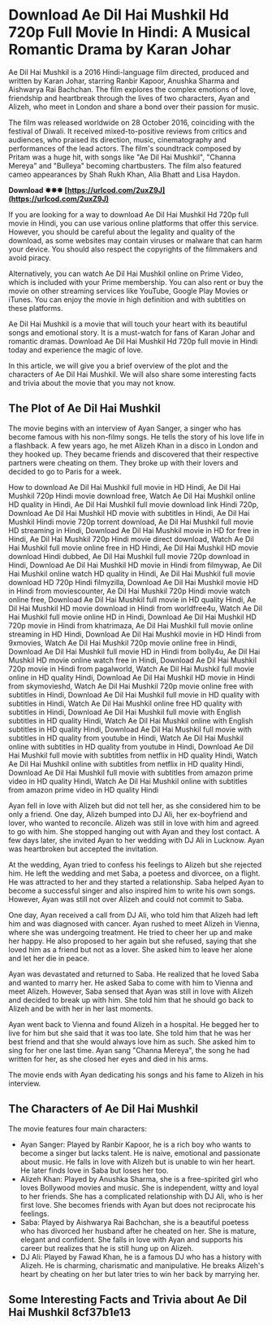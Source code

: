
 
# Download Ae Dil Hai Mushkil Hd 720p Full Movie In Hindi: A Musical Romantic Drama by Karan Johar
 
Ae Dil Hai Mushkil is a 2016 Hindi-language film directed, produced and written by Karan Johar, starring Ranbir Kapoor, Anushka Sharma and Aishwarya Rai Bachchan. The film explores the complex emotions of love, friendship and heartbreak through the lives of two characters, Ayan and Alizeh, who meet in London and share a bond over their passion for music.
 
The film was released worldwide on 28 October 2016, coinciding with the festival of Diwali. It received mixed-to-positive reviews from critics and audiences, who praised its direction, music, cinematography and performances of the lead actors. The film's soundtrack composed by Pritam was a huge hit, with songs like "Ae Dil Hai Mushkil", "Channa Mereya" and "Bulleya" becoming chartbusters. The film also featured cameo appearances by Shah Rukh Khan, Alia Bhatt and Lisa Haydon.
 
**Download ✸✸✸ [https://urlcod.com/2uxZ9J](https://urlcod.com/2uxZ9J)**


 
If you are looking for a way to download Ae Dil Hai Mushkil Hd 720p full movie in Hindi, you can use various online platforms that offer this service. However, you should be careful about the legality and quality of the download, as some websites may contain viruses or malware that can harm your device. You should also respect the copyrights of the filmmakers and avoid piracy.
 
Alternatively, you can watch Ae Dil Hai Mushkil online on Prime Video, which is included with your Prime membership. You can also rent or buy the movie on other streaming services like YouTube, Google Play Movies or iTunes. You can enjoy the movie in high definition and with subtitles on these platforms.
 
Ae Dil Hai Mushkil is a movie that will touch your heart with its beautiful songs and emotional story. It is a must-watch for fans of Karan Johar and romantic dramas. Download Ae Dil Hai Mushkil Hd 720p full movie in Hindi today and experience the magic of love.
  
In this article, we will give you a brief overview of the plot and the characters of Ae Dil Hai Mushkil. We will also share some interesting facts and trivia about the movie that you may not know.
 
## The Plot of Ae Dil Hai Mushkil
 
The movie begins with an interview of Ayan Sanger, a singer who has become famous with his non-filmy songs. He tells the story of his love life in a flashback. A few years ago, he met Alizeh Khan in a disco in London and they hooked up. They became friends and discovered that their respective partners were cheating on them. They broke up with their lovers and decided to go to Paris for a week.
 
How to download Ae Dil Hai Mushkil full movie in HD Hindi,  Ae Dil Hai Mushkil 720p Hindi movie download free,  Watch Ae Dil Hai Mushkil online HD quality in Hindi,  Ae Dil Hai Mushkil full movie download link Hindi 720p,  Download Ae Dil Hai Mushkil HD movie with subtitles in Hindi,  Ae Dil Hai Mushkil Hindi movie 720p torrent download,  Ae Dil Hai Mushkil full movie HD streaming in Hindi,  Download Ae Dil Hai Mushkil movie in HD for free in Hindi,  Ae Dil Hai Mushkil 720p Hindi movie direct download,  Watch Ae Dil Hai Mushkil full movie online free in HD Hindi,  Ae Dil Hai Mushkil HD movie download Hindi dubbed,  Ae Dil Hai Mushkil full movie 720p download in Hindi,  Download Ae Dil Hai Mushkil HD movie in Hindi from filmywap,  Ae Dil Hai Mushkil online watch HD quality in Hindi,  Ae Dil Hai Mushkil full movie download HD 720p Hindi filmyzilla,  Download Ae Dil Hai Mushkil movie HD in Hindi from moviescounter,  Ae Dil Hai Mushkil 720p Hindi movie watch online free,  Download Ae Dil Hai Mushkil full movie in HD quality Hindi,  Ae Dil Hai Mushkil HD movie download in Hindi from worldfree4u,  Watch Ae Dil Hai Mushkil full movie online HD in Hindi,  Download Ae Dil Hai Mushkil HD 720p movie in Hindi from khatrimaza,  Ae Dil Hai Mushkil full movie online streaming in HD Hindi,  Download Ae Dil Hai Mushkil movie in HD Hindi from 9xmovies,  Watch Ae Dil Hai Mushkil 720p movie online free in Hindi,  Download Ae Dil Hai Mushkil full movie HD in Hindi from bolly4u,  Ae Dil Hai Mushkil HD movie online watch free in Hindi,  Download Ae Dil Hai Mushkil 720p movie in Hindi from pagalworld,  Watch Ae Dil Hai Mushkil full movie online in HD quality Hindi,  Download Ae Dil Hai Mushkil HD movie in Hindi from skymovieshd,  Watch Ae Dil Hai Mushkil 720p movie online free with subtitles in Hindi,  Download Ae Dil Hai Mushkil full movie in HD quality with subtitles in Hindi,  Watch Ae Dil Hai Mushkil online free HD quality with subtitles in Hindi,  Download Ae Dil Hai Mushkil full movie with English subtitles in HD quality Hindi,  Watch Ae Dil Hai Mushkil online with English subtitles in HD quality Hindi,  Download Ae Dil Hai Mushkil full movie with subtitles in HD quality from youtube in Hindi,  Watch Ae Dil Hai Mushkil online with subtitles in HD quality from youtube in Hindi,  Download Ae Dil Hai Mushkil full movie with subtitles from netflix in HD quality Hindi,  Watch Ae Dil Hai Mushkil online with subtitles from netflix in HD quality Hindi,  Download Ae Dil Hai Mushkil full movie with subtitles from amazon prime video in HD quality Hindi,  Watch Ae Dil Hai Mushkil online with subtitles from amazon prime video in HD quality Hindi
 
Ayan fell in love with Alizeh but did not tell her, as she considered him to be only a friend. One day, Alizeh bumped into DJ Ali, her ex-boyfriend and lover, who wanted to reconcile. Alizeh was still in love with him and agreed to go with him. She stopped hanging out with Ayan and they lost contact. A few days later, she invited Ayan to her wedding with DJ Ali in Lucknow. Ayan was heartbroken but accepted the invitation.
 
At the wedding, Ayan tried to confess his feelings to Alizeh but she rejected him. He left the wedding and met Saba, a poetess and divorcee, on a flight. He was attracted to her and they started a relationship. Saba helped Ayan to become a successful singer and also inspired him to write his own songs. However, Ayan was still not over Alizeh and could not commit to Saba.
 
One day, Ayan received a call from DJ Ali, who told him that Alizeh had left him and was diagnosed with cancer. Ayan rushed to meet Alizeh in Vienna, where she was undergoing treatment. He tried to cheer her up and make her happy. He also proposed to her again but she refused, saying that she loved him as a friend but not as a lover. She asked him to leave her alone and let her die in peace.
 
Ayan was devastated and returned to Saba. He realized that he loved Saba and wanted to marry her. He asked Saba to come with him to Vienna and meet Alizeh. However, Saba sensed that Ayan was still in love with Alizeh and decided to break up with him. She told him that he should go back to Alizeh and be with her in her last moments.
 
Ayan went back to Vienna and found Alizeh in a hospital. He begged her to live for him but she said that it was too late. She told him that he was her best friend and that she would always love him as such. She asked him to sing for her one last time. Ayan sang "Channa Mereya", the song he had written for her, as she closed her eyes and died in his arms.
 
The movie ends with Ayan dedicating his songs and his fame to Alizeh in his interview.
 
## The Characters of Ae Dil Hai Mushkil
 
The movie features four main characters:
 
- Ayan Sanger: Played by Ranbir Kapoor, he is a rich boy who wants to become a singer but lacks talent. He is naive, emotional and passionate about music. He falls in love with Alizeh but is unable to win her heart. He later finds love in Saba but loses her too.
- Alizeh Khan: Played by Anushka Sharma, she is a free-spirited girl who loves Bollywood movies and music. She is independent, witty and loyal to her friends. She has a complicated relationship with DJ Ali, who is her first love. She becomes friends with Ayan but does not reciprocate his feelings.
- Saba: Played by Aishwarya Rai Bachchan, she is a beautiful poetess who has divorced her husband after he cheated on her. She is mature, elegant and confident. She falls in love with Ayan and supports his career but realizes that he is still hung up on Alizeh.
- DJ Ali: Played by Fawad Khan, he is a famous DJ who has a history with Alizeh. He is charming, charismatic and manipulative. He breaks Alizeh's heart by cheating on her but later tries to win her back by marrying her.

## Some Interesting Facts and Trivia about Ae Dil Hai Mushkil 8cf37b1e13


